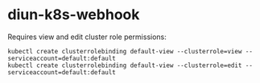 # diun-k8s-webhook

Requires view and edit cluster role permissions:
```
kubectl create clusterrolebinding default-view --clusterrole=view --serviceaccount=default:default
kubectl create clusterrolebinding default-view --clusterrole=edit --serviceaccount=default:default
```